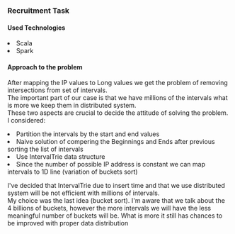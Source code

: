 ### Recruitment Task

#### Used Technologies
<li> Scala
<li> Spark

#### Approach to the problem 
After mapping the IP values to Long values we get the problem of removing intersections from set of intervals. \
The important part of our case is that we have millions of the intervals what is more we keep them in distributed system.\
These two aspects are crucial to decide the attitude of solving the problem. I considered:
<li> Partition the intervals by the start and end values
<li> Naive solution of compering the Beginnings and Ends after previous sorting the list of intervals
<li> Use IntervalTrie data structure
<li> Since the number of possible IP address is constant we can map intervals to 1D line (variation of buckets sort)

I've decided that IntervalTrie due to insert time and that we use distributed system will be not efficient with millions of intervals.\
My choice was the last idea (bucket sort). I'm aware that we talk about the 4 billions of buckets, however the more intervals we will have the less meaningful number of buckets will be.
What is more it still has chances to be improved with proper data distribution

